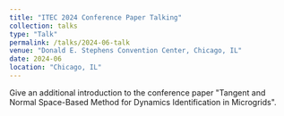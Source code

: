 ```yaml
---
title: "ITEC 2024 Conference Paper Talking"
collection: talks
type: "Talk"
permalink: /talks/2024-06-talk
venue: "Donald E. Stephens Convention Center, Chicago, IL"
date: 2024-06
location: "Chicago, IL"
---
```


Give an additional introduction to the conference paper "Tangent and Normal Space-Based Method for Dynamics Identification in Microgrids".
